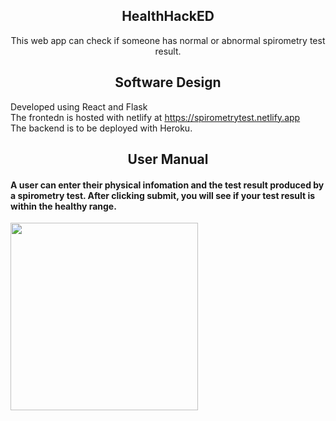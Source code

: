 ## <div align="center">HealthHackED</div>

<div align="center">
  <p>
     This web app can check if someone has normal or abnormal spirometry test result.
  </p>
</div>

## <div align="center">Software Design</div>
Developed using React and Flask <br>
The frontedn is hosted with netlify at https://spirometrytest.netlify.app <br>
The backend is to be deployed with Heroku. <br>


## <div align="center">User Manual</div>

#### A user can enter their physical infomation and the test result produced by a spirometry test. After clicking submit, you will see if your test result is within the healthy range.

<div align="left">
  <p>
    <img width="300" src="https://github.com/RonggangCui/Spirometry-HackED/blob/main/documents/main_page.png"></a>
  </p>
</div>




